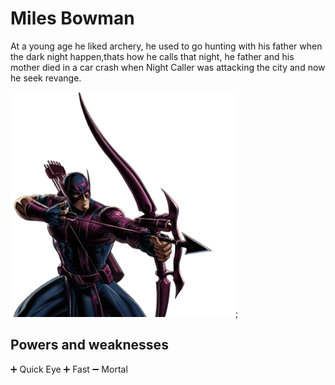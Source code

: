 # Miles Bowman

At a young age he liked archery, he used to go hunting with his father when the dark night happen,thats how he calls that night, he father and his mother died in a car crash when Night Caller was attacking the city and now he seek revange.

!["HEROIMAGE"](../pictures/miles_bowman.png);

## Powers and weaknesses

  ➕ Quick Eye
  ➕ Fast
  ➖ Mortal
